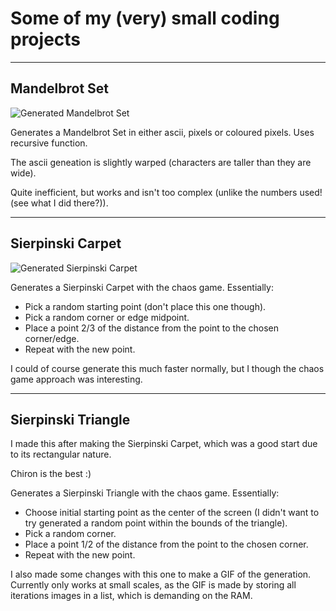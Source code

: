 # Some of my (very) small coding projects

---

## Mandelbrot Set

![Generated Mandelbrot Set](https://github.com/Zynthoil/Code/blob/master/Mandelbrot-Set/Mandelbrot-Set-C)

Generates a Mandelbrot Set in either ascii, pixels or coloured pixels. Uses recursive function.

The ascii geneation is slightly warped (characters are taller than they are wide).

Quite inefficient, but works and isn't too complex (unlike the numbers used! (see what I did there?)).

---

## Sierpinski Carpet

![Generated Sierpinski Carpet](https://github.com/Zynthoil/Code/blob/master/Sierpinski-Carpet/Sierpinski-Carpet-high-res.png)

Generates a Sierpinski Carpet with the chaos game. Essentially:
- Pick a random starting point (don't place this one though).
- Pick a random corner or edge midpoint.
- Place a point 2/3 of the distance from the point to the chosen corner/edge.
- Repeat with the new point.

I could of course generate this much faster normally, but I though the chaos game approach was interesting.

---

## Sierpinski Triangle

I made this after making the Sierpinski Carpet, which was a good start due to its rectangular nature.

Chiron is the best :)

Generates a Sierpinski Triangle with the chaos game. Essentially:
- Choose initial starting point as the center of the screen (I didn't want to try generated a random point within the bounds of the triangle).
- Pick a random corner.
- Place a point 1/2 of the distance from the point to the chosen corner.
- Repeat with the new point.

I also made some changes with this one to make a GIF of the generation. Currently only works at small scales, as the GIF is made by storing all iterations images in a list, which is demanding on the RAM.
